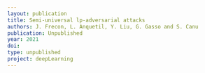```yaml
---
layout: publication
title: Semi-universal lp-adversarial attacks
authors: J. Frecon, L. Anquetil, Y. Liu, G. Gasso and S. Canu
publication: Unpublished
year: 2021
doi:
type: unpublished
project: deepLearning
---
```



